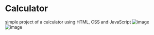 # Calculator
 simple project of a calculator using HTML, CSS and JavaScript
![image](https://github.com/alexlana0/Portifolio/assets/153302300/3e2b075d-aa2f-4c2b-8d0e-e12aef74d5b3)
![image](https://github.com/alexlana0/Portifolio/assets/153302300/da41ef48-0f29-4fd0-befb-ae66c8f860e0)
